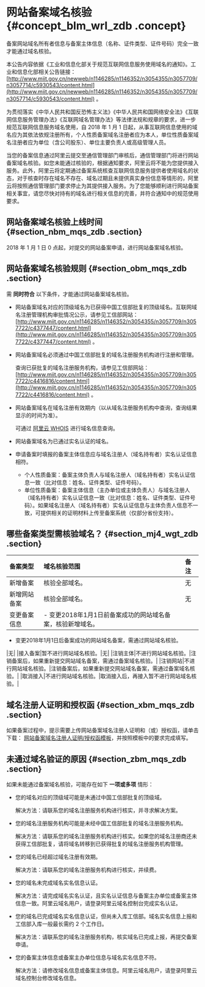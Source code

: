 # 网站备案域名核验 {#concept_blm_wrl_zdb .concept}

备案网站域名所有者信息与备案主体信息（名称、证件类型、证件号码）完全一致才能通过域名核验。

本公告内容依据《工业和信息化部关于规范互联网信息服务使用域名的通知》。工业和信息化部相关公告链接：[http://www.miit.gov.cn/newweb/n1146285/n1146352/n3054355/n3057709/n3057714/c5930543/content.html](http://www.miit.gov.cn/newweb/n1146285/n1146352/n3054355/n3057709/n3057714/c5930543/content.html) 。

为贯彻落实《中华人民共和国反恐怖主义法》《中华人民共和国网络安全法》《互联网信息服务管理办法》《互联网域名管理办法》等法律法规和规章的要求，进一步规范互联网信息服务域名使用，自 2018 年 1 月 1 日起，从事互联网信息使用的域名应为其依法依规注册所有，个人性质备案域名注册者应为本人，单位性质备案域名注册者应为单位（含公司股东）、单位主要负责人或高级管理人员。

当您的备案信息通过阿里云提交至通信管理部门审核后，通信管理部门将进行网站备案域名核验。如您未能通过核验的，根据通知要求，阿里云将不能为您提供接入服务。此外，阿里云将定期通过备案系统核查互联网信息服务提供者使用域名的状态，对于核查时存在域名不存在、域名过期且未提供真实身份信息等情形的，阿里云将按照通信管理部门要求停止为其提供接入服务。为了您能够顺利进行网站备案相关事宜，请您尽快对持有的域名进行相关信息的完善，并符合通知中的规范使用要求。

## 网站备案域名核验上线时间 {#section_nbm_mqs_zdb .section}

2018 年 1 月 1 日 0 点起，对提交的网站备案申请，进行网站备案域名核验。

## 网站备案域名核验规则 {#section_obm_mqs_zdb .section}

需 **同时符合** 以下条件，才能通过网站备案域名核验。

-   网站备案域名对应的顶级域名为已获得中国工信部批复的顶级域名。互联网域名注册管理机构审批情况公示，请参见工信部网站：[http://www.miit.gov.cn/n1146285/n1146352/n3054355/n3057709/n3057722/c4377447/content.html](http://www.miit.gov.cn/n1146285/n1146352/n3054355/n3057709/n3057722/c4377447/content.html) 。
-   网站备案域名必须通过中国工信部批复的域名注册服务机构进行注册和管理。

    查询已获批复的域名注册服务机构，请参见工信部网站：[http://www.miit.gov.cn/n1146285/n1146352/n3054355/n3057709/n3057722/c4416816/content.html](http://www.miit.gov.cn/n1146285/n1146352/n3054355/n3057709/n3057722/c4416816/content.html) 。

-   网站备案域名在域名注册有效期内（以从域名注册服务机构中查询，查询结果显示的时间为准）。

    可通过 [阿里云 WHOIS](http://whois.aliyun.com/) 进行域名信息查询。

-   网站备案域名为已通过实名认证的域名。

-   申请备案时填报的备案主体信息应与域名注册人（域名持有者）实名认证信息相符。

    -   个人性质备案：备案主体负责人与域名注册人（域名持有者）实名认证信息一致（比对信息：姓名、证件类型、证件号码）。
    -   单位性质备案：备案主体信息（主办单位或主体负责人）与域名注册人（域名持有者）实名认证信息一致（比对信息：姓名、证件类型、证件号码）。如果域名注册人（域名持有者）实名认证信息与主体负责人信息不一致，可提供相关的证明材料上传至备案系统（仅部分省份支持）。

## 哪些备案类型需核验域名？ {#section_mj4_wgt_zdb .section}

|备案类型|域名核验范围|备注|
|:---|:-----|:-|
|新增备案|核验全部域名。|无|
|新增网站备案|核验全部域名。|无|
|变更备案信息| -   变更2018年1月1日前备案成功的网站域名备案，核验新增域名。

-   变更2018年1月1日后备案成功的网站域名备案，需通过网站域名核验。

 |无|
|接入备案|暂不进行网站域名核验。|无|
|注销主体|不进行网站域名核验。|注销备案后，如果重新提交网站域名备案，需通过备案域名核验。|
|注销网站|不进行网站域名核验。|注销备案后，如果重新提交网站域名备案，需通过备案域名核验。|
|取消接入|不进行网站域名核验。|取消接入后，再接入暂不进行网站域名核验。|

## 域名注册人证明和授权函 {#section_xbm_mqs_zdb .section}

如果备案过程中，提示需要上传网站备案域名注册人证明和（或）授权函，请单击下载： [网站备案域名注册人证明/授权函模板](http://docs-aliyun.cn-hangzhou.oss.aliyun-inc.com/assets/attach/64289/cn_zh/1514873663673/%E6%9C%89%E5%85%B3%E7%BD%91%E7%AB%99%E5%A4%87%E6%A1%88%E5%9F%9F%E5%90%8D%E6%B3%A8%E5%86%8C%E4%BA%BA%E7%9A%84%E8%AF%81%E6%98%8E%E5%8F%8A%E9%99%84%E4%BB%B62.0.docx)，并按照模板中的要求完成填写。

## 未通过域名验证的原因 {#section_zbm_mqs_zdb .section}

如果未能通过备案域名核验，可能存在如下 **一项或多项** 情形：

-   您的域名对应的顶级域可能是未通过中国工信部批复的顶级域。

    解决方法：请联系您的域名注册服务机构进行核实，并寻求解决方案。

-   您的域名注册服务机构可能是未经中国工信部批复的域名注册服务机构。

    解决方法：请联系您的域名注册服务机构进行核实。如果您的域名注册商还未获得工信部批复，请将域名转移到已获得批复的域名注册服务机构管理。

-   您的域名已经超过域名注册有效期。

    解决方法：请联系您的域名注册服务机构进行核实，并续费。

-   您的域名未完成域名实名信息认证。

    解决方法：请完成域名实名认证，且实名认证信息与备案主办单位或备案主体信息一致。阿里云域名用户，请登录阿里云域名控制台完成实名认证。

-   您的域名已完成域名实名信息认证，但尚未入库工信部。域名实名信息上报和工信部入库一般最长需约 2 个工作日。

    解决方法：请联系您的域名注册服务机构，核实域名已完成上报，再提交备案申请。

-   您的备案主体信息或备案主办单位信息与域名实名信息不符。

    解决方法：请修改域名信息或备案主体信息。阿里云域名用户，请登录阿里云域名控制台修改域名信息。


